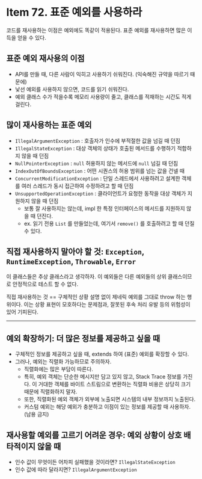 # Item 72. 표준 예외를 사용하라

코드를 재사용하는 이점은 예외에도 똑같이 적용된다. 표준 예외를 재사용하면 많은 이득을 얻을 수 있다.


## 표준 예외 재사용의 이점
- API를 만들 때, 다른 사람이 익히고 사용하기 쉬워진다. (익숙해진 규약을 따르기 때문에)
- 낯선 예외를 사용하지 않으면, 코드를 읽기 쉬워진다.
- 예외 클래스 수가 적을수록 메모리 사용량이 줄고, 클래스를 적재하는 시간도 적게 걸린다.



## 많이 재사용하는 표준 예외
- `IllegalArgumentException` : 호출자가 인수에 부적절한 값을 넘길 때 던짐
- `IllegalStateException` : 대상 객체의 상태가 호출된 메서드를 수행하기 적합하지 않을 때 던짐
- `NullPointerException` : `null` 허용하지 않는 메서드에 `null` 넘길 때 던짐
- `IndexOutOfBoundsException` : 어떤 시퀀스의 허용 범위를 넘는 값을 건넬 때
- `ConcurrentModificationException` : 단일 스레드에서 사용하려고 설계한 객체를 여러 스레드가 동시 접근하여 수정하려고 할 때 던짐
- `UnsupportedOperationException` : 클라이언트가 요청한 동작을 대상 객체가 지원하지 않을 때 던짐
    - 보통 잘 사용하지는 않는데, impl 한 특정 인터페이스의 메서드를 지원하지 않을 때 던진다.
    - ex. 읽기 전용 `List` 를 만들었는데, 여기서 `remove()` 를 호출하려고 할 때 던질 수 있다.



## 직접 재사용하지 말아야 할 것: `Exception`, `RuntimeException`, `Throwable`, `Error`

이 클래스들은 추상 클래스라고 생각하자. 이 예외들은 다른 예외들의 상위 클래스이므로 안정적으로 테스트 할 수 없다.


직접 재사용하는 것 == 구체적인 상황 설명 없이 제네릭 예외를 그대로 throw 하는 행위이다. 이는 상황 표현이 모호하다는 문제점과, 잘못된 후속 처리 유발 등의 위험성이 있어 기피된다.


---
## 예외 확장하기: 더 많은 정보를 제공하고 싶을 때
- 구체적인 정보를 제공하고 싶을 때, extends 하여 (표준) 예외를 확장할 수 있다.
- 그러나, 예외는 직렬화 가능하므로 주의하자.
    - 직렬화에는 많은 부담이 따른다.
    - 특히, 예외 객체는 단순한 메시지만 담고 있지 않고, Stack Trace 정보를 가진다. 이 거대한 객체를 바이트 스트림으로 변환하는 직렬화 비용은 상당히 크기 때문에 직렬화하지 말자.
    - 또한, 직렬화된 예외 객체가 외부에 노출되면 시스템의 내부 정보까지 노출된다.
    - 커스텀 예외는 해당 예외가 충분하고 이점이 있는 정보를 제공할 때 사용하자. (남용 금지)


## 재사용할 예외를 고르기 어려운 경우: 예외 상황이 상호 배타적이지 않을 때
- 인수 값이 무엇이든 어차피 실패했을 것이라면? `IllegalStateException`
- 인수 값에 따라 달라지면? `IllegalArgumentException`